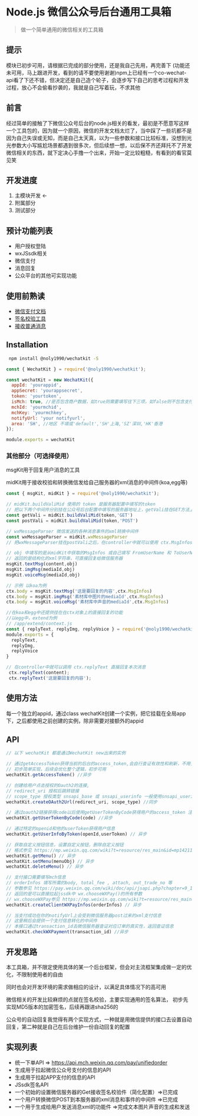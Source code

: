 # Node.js 微信公众号后台通用工具箱

> 做一个简单通用的微信相关的工具箱

## 提示

模块已初步可用，请根据已完成的部分使用，还是我自己先用，再完善下
(功能还未可用，马上跟进开发，看到的请不要使用谢谢)npm上已经有一个co-wechat-api看了下还不错，但决定还是自己造个轮子，会逐步写下自己的思考过程和开发过程，放心不会偷看抄袭的，我就是自己写着玩，不求其他

## 前言

经过简单的接触了下微信公众号后台的node.js相关的看发，最初是不愿意写这样一个工具包的，因为就一个原因，微信的开发文档太烂了，当中踩了一些坑都不是因为自己失误或无知，而是自己太天真，以为一些参数和接口比较标准，没想到光光参数大小写尴尬场景都遇到很多次，但后续想一想，以后保不齐还拜托不了开发微信相关的东西，就下定决心手撸一个出来，开始一定比较粗糙，有看到的看官莫见笑

## 开发进度

1. 主模块开发 <-
2. 附属部分
3. 测试部分

## 预计功能列表

- 用户授权登陆
- wxJSsdk相关
- 微信支付
- 消息回复
- 公众平台的其他可实现功能

## 使用前熟读

- [微信支付文档](https://pay.weixin.qq.com/wiki/doc/api/index.html)
- [签名校验工具](https://pay.weixin.qq.com/wiki/doc/api/jsapi.php?chapter=20_1)
- [接收普通消息](https://mp.weixin.qq.com/wiki?t=resource/res_main&id=mp1421140453)

## Installation

```bash
 npm install @noly1990/wechatkit -S
```

```javascript
const { WechatKit } = require('@noly1990/wechatkit');

const wechatKit = new WechatKit({
  appId: 'yourappid',
  appSecret: 'yourappsecret',
  token: 'yourtoken',
  isMch: true, //是否包含商户数据，如true则需要填写往下三项，如false则不包含支付功能，后续三项则不需要填写
  mchId: 'yourmchid',
  mchKey: 'yourmchkey',
  notifyUrl: 'your notifyurl',
  area: 'SH', //地区 不填或'default','SH'上海,'SZ'深圳,'HK'香港
});

module.exports = wechatKit

```

### 其他部分（可选择使用）

msgKit用于回复用户消息的工具

midKit用于接收校验和转换微信发给自己服务器的xml消息的中间件(koa,egg等)

```javascript
const { msgKit, midKit } = require('@noly1990/wechatkit');

// midKit.buildValiMid 使用的 token 是服务器配置中填写的token
// 把以下两个中间件分别挂在公众号后台配置中填写的服务器地址上，getVali挂在GET方法上，postVali挂在在POST方法上
const getVali = midKit.buildValiMid(token,'GET')
const postVali = midKit.buildValiMid(token,'POST')

// wxMessageParser 微信发送的各种消息事件的xml转换中间件
const wxMessageParser = midKit.wxMessageParser
// 把wxMessageParser挂在postVali之后，在controller中就可以使用 ctx.MsgInfos 获取到微信发送的各种消息

// obj 中填写的是从midKit中获取的MsgInfos 或自己填写 FromUserName 和 ToUserName 从
// 返回的是结构化的xml字符串，可直接回复给微信服务器
msgKit.textMsg(content,obj)
msgKit.imgMsg(mediaId,obj)
msgKit.voiceMsg(mediaId,obj)

// 示例 以koa为例
ctx.body = msgKit.textMsg('这是要回复的内容',ctx.MsgInfos)
ctx.body = msgKit.imgMsg('素材库中图片的mediaId',ctx.MsgInfos)
ctx.body = msgKit.voiceMsg('素材库中声音的mediaId',ctx.MsgInfos)

//在koa和egg中还提供挂在在ctx对象上的直接回复的功能
//以egg中，extend为例
// /app/extend/context.js
const { replyText, replyImg, replyVoice } = require('@noly1990/wechatkit').msgKit;
module.exports = {
  replyText,
  replyImg,
  replyVoice
}

// 在controller中就可以调用 ctx.replyText 直接回复本次消息
 ctx.replyText(content);
 ctx.replyText('这是要回复的内容');


```

## 使用方法

每一个独立的appid，通过class wechatKit创建一个实例，把它挂载在全局app下，之后都使用之前创建的实例，除非需要对接额外的appid

## API

```javascript
// 以下 wechatKit 都是通过WechatKit new出来的实例

// 通过getAccessToken获得当前的后台的access_token,会自行查证有效性和刷新，不用关心access_token的有效期
// 初步简单实现，后续会优化整个逻辑，初步可用
wechatKit.getAccessToken() //异步

// 创建给用户点击授权的Oauth2的连接,
// redirect_uri 授权后跳转链接
// scope_type 授权类型 snsapi_base 或 snsapi_userinfo 一般使用snsapi_userinfo以获取用户信息
wechatKit.createOAuth2Url(redirect_uri, scope_type) //同步

// 通过oauth2链接获得code以后使用getUserTokenByCode获得用户的access_token 注意此token非后台access_token
wechatKit.getUserTokenByCode(code) //异步

// 通过特定的openid和他的userToken获得用户信息
wechatKit.getUserInfoByToken(openId,userToken) // 异步

// 获取自定义按钮信息，设置自定义按钮，删除自定义按钮
// 格式参见 https://mp.weixin.qq.com/wiki?t=resource/res_main&id=mp1421141013
wechatKit.getMenu() // 异步
wechatKit.setMenu(menuObj) // 异步
wechatKit.deleteMenu() // 异步

// 支付接口需要填写mch信息
// orderInfos 填写所需的body, total_fee , attach, out_trade_no 等 
// 参数参见 https://pay.weixin.qq.com/wiki/doc/api/jsapi.php?chapter=9_1
// 返回的是可以直接拉起jssdk中 wx.chooseWXPay()的所有参数
// wx.chooseWXPay参见 https://mp.weixin.qq.com/wiki?t=resource/res_main&id=mp1421141115
wechatKit.createClientWXPayInfos(orderInfos) // 异步

// 当支付成功在你的notifyUrl上会受到微信服务器post过来的xml支付信息
// 这里稍后会提供一个支付信息转化的中间件
// 本接口通过transaction_id去微信服务器查证对应订单的真实性，返回查证信息
wechatKit.checkWXPayment(transaction_id) //异步

```

## 开发思路

本工具箱，并不限定使用具体的某一个后台框架，但会对主流框架集成做一定的优化，不限制使用者的自由

同时也会对开发环境的需求做相应的设计，以满足具体情况下的高可用

微信相关的开发比较麻烦的点就在签名校验，主要实现通用的签名算法， 初步先实现MD5版本的加密签名，后续再跟进sha256的

公众号的自动回复我觉得有两个实现方式，一种就是用微信提供的接口去设置自动回复，第二种就是自己在后台维护一份自动回复的配置

## 实现列表

- 统一下单API => https://api.mch.weixin.qq.com/pay/unifiedorder
- 生成用于拉起微信公众号支付的信息的API
- 生成用于拉起APP支付的信息的API
- JSsdk签名API
- 一个初始的设置微信服务器的Get接收签名校验件（简化配置）=>已完成
- 一个用户转换微信POST到本服务器的xml消息和事件的中间件 =>已完成
- 一个用于生成给用户发送消息xml的功能件 =>完成文本图片声音的生成和发送